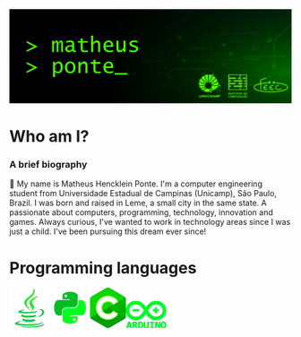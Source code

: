 <picture>
  <img alt="" src="https://github.com/matheusheusmat/matheusheusmat/blob/master/Principal.png">
</picture>

# **Who am I?**
### A brief biography ###
<p>👋 My name is Matheus Hencklein Ponte. I'm a computer engineering student from Universidade Estadual de Campinas (Unicamp), São Paulo, Brazil. I was born and raised in Leme, a small city in the same state. A passionate about computers, programming, technology, innovation and games. Always curious, I've wanted to work in technology areas since I was just a child. I've been pursuing this dream ever since!
</p>

# **Programming languages**
<p>
<picture><img alt="" src="https://github.com/matheusheusmat/matheusheusmat/blob/master/IconJava.png"</picture><picture><img alt="" src="https://github.com/matheusheusmat/matheusheusmat/blob/master/IconPython.png"</picture><picture><img alt="" src="https://github.com/matheusheusmat/matheusheusmat/blob/master/IconC.png"</picture><picture><img alt="" src="https://github.com/matheusheusmat/matheusheusmat/blob/master/IconArduino.png"</picture>
</p>